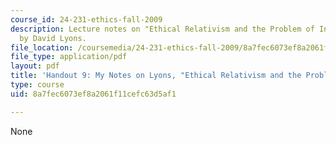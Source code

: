 ```yaml
---
course_id: 24-231-ethics-fall-2009
description: Lecture notes on "Ethical Relativism and the Problem of Incoherence"
  by David Lyons.
file_location: /coursemedia/24-231-ethics-fall-2009/8a7fec6073ef8a2061f11cefc63d5af1_MIT24_231F09_lec10.pdf
file_type: application/pdf
layout: pdf
title: 'Handout 9: My Notes on Lyons, "Ethical Relativism and the Problem of Incoherence"'
type: course
uid: 8a7fec6073ef8a2061f11cefc63d5af1

---
```

None